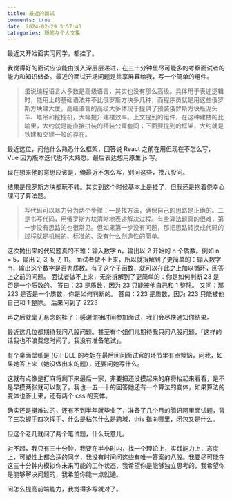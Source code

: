 ```yaml
---
title: 最近的面试
comments: true
date: 2024-02-29 3:57:43
categories: 随笔与个人文集
---
```


最近又开始面实习同学，都挂了。

我觉得好的面试应该能由浅入深层层递进，在三十分钟里尽可能多的考察面试者的能力和知识储备。最近的面试开场问题是共享屏幕给我，写一个简单的组件。

> 虽说编程语言大多数是高级语言，其实也没有那么高级。具体用于表述逻辑时，能用上的基础语法并不比俄罗斯方块多几种，而程序员就是用这些俄罗斯方块建大厦。高级语言的高级大多体现于提供了预装俄罗斯方块版泥头车、塔吊和挖挖机，大幅提升建楼效率。上文提到的组件，在这种建楼的比喻里，大约就是能直接拼装的精装公寓套间；下面要提到的框架，大约就是铁建和交建一般的存在。

最近这位，问他什么熟悉什么框架，回答说 React 之前在用但现在不怎么写，Vue 因为版本迭代也不太熟悉。最后表达想用原生 js 写。

现在想来他的意思应该是，俺最近不怎么写，别问这些，换八股问。

结果是俄罗斯方块都玩不转。其实到这个时候基本上是挂了，但我还是抱着侥幸心理问了算法题。

> 写代码可以暴力分为两个步骤：一是找方法，确保自己的思路是正确的。二是书写代码，用俄罗斯方块清晰地表述解决过程。有些算法题真的很难，第一步没有思路的也很常见。但如果第一步没有问题，那把思路转换成代码的过程就是机械的、标准的、没有什么创造性的简单。

这次抛出来的代码题真的不难：输入数字 n，输出以 2 开始的 n 个质数。例如 n = 5，输出 2, 3, 5, 7, 11。
面试者做不上来，所以就拆解到了更简单的：输入数字 m，输出这个数字是否为质数。有了这个子函数，就可以在此之上加以循环，回答上之前的问题。
面试者做不上来，无奈拆解到了更简单的：你是如何判断 23 是否是一个质数的。
答曰：23 是质数，因为 23 只能被他自己和 1 整除。
又问：那 223 是否是一个质数，你是如何判断的。
答曰：223 是质数，因为 223 只能被他自己和 1 整除。
后来问到了 2223

再之后就毫无悬念的挂了：感谢你抽时间参加面试，我们会尽快通知你结果。

最近这几位都期待我问八股问题。甚至有个姐们儿期待我只问八股问题，「这样的话我也不浪费您时间了，我没有准备笔试」。

有个桌面壁纸是 (G)I-DLE 的老姐在最后回问面试官的环节里有点懊恼，问我，如果她答上来（她没做出来的题），还要问她写什么。

这就有点像是打麻将剩下来最后一家，非要把还没摸起来的麻将抬起来看看，是不是早摸两张就可以割了。我也一五一十的回答她还有一个算法的变体，如果算法的变体也答上来，还有两个 css 的变体。

确实还是挺难过的，还有不到半年就毕业了，准备了几个月的腾讯阿里面试题，背了三次握手四次挥手、什么是粘包什么是跨域，this 指向哪里，闭包又是什么。

但这个老几就问了两个笔试题，什么玩意儿。

对不起，我只有三十分钟，我要在半小时内，找一个理论上，实践能力上，态度上，可塑性上都合适的同学，我没有时间问这些有唯一答案的八股。我要尽可能在这三十分钟内模拟你未来可能的工作状态，我希望你是能够独立思考的，我希望你是能够解决问题的，我希望你能一点就通。

问怎么提高前端能力，我觉得多写就对了。
